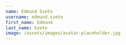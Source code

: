 ```yaml
---
name: Edmund Szeto
username: edmund.szeto
first_name: Edmund
last_name: Szeto
image: /assets/images/avatar-placeholder.jpg
---
```

